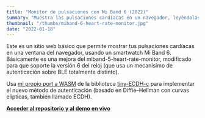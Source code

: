 ```yaml
---
title: "Monitor de pulsaciones con Mi Band 6 (2022)"
summary: "Muestra las pulsaciones cardíacas en un navegador, leyéndolas de un Mi Band 6 via Bluetooth."
thumbnail: "/thumbs/miband-6-heart-rate-monitor.jpg"
date: "2022-01-18"
---
```


Este es un sitio web básico que permite mostrar tus pulsaciones cardíacas en una ventana del navegador, usando un smartwatch Mi Band 6. Básicamente es una mejora del miband-5-heart-rate-monitor, modificado para que soporte la versión 6 del reloj (que usa un mecanisimo de autenticación sobre BLE totalmente distinto).

Usa [mi propio port a WASM](https://github.com/gzalo/tiny-ECDH-wasm) de la biblioteca [tiny-ECDH-c](https://github.com/kokke/tiny-ECDH-c) para implementar el nuevo método de autenticación (basado en Diffie–Hellman con curvas elípticas, también llamado ECDH). 

**[Acceder al repositorio y al demo en vivo](https://github.com/gzalo/miband-6-heart-rate-monitor)**

